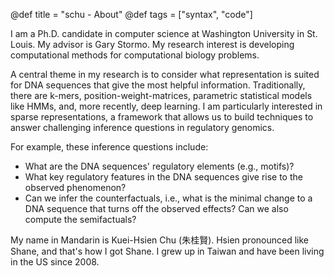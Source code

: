 @def title = "schu - About"
@def tags = ["syntax", "code"]

I am a Ph.D. candidate in computer science at Washington University in St. Louis. My advisor is Gary Stormo. My research interest is developing computational methods for computational biology problems.

A central theme in my research is to consider what representation is suited for DNA sequences that give the most helpful information. Traditionally, there are k-mers, position-weight-matrices, parametric statistical models like HMMs, and, more recently, deep learning. I am particularly interested in sparse representations, a framework that allows us to build techniques to answer challenging inference questions in regulatory genomics.

For example, these inference questions include:
- What are the DNA sequences' regulatory elements (e.g., motifs)?
- What key regulatory features in the DNA sequences give rise to the observed phenomenon?
- Can we infer the counterfactuals, i.e., what is the minimal change to a DNA sequence that turns off the observed effects? Can we also compute the semifactuals?


My name in Mandarin is Kuei-Hsien Chu (朱桂賢). Hsien pronounced like Shane, and that's how I got Shane. I grew up in Taiwan and have been living in the US since 2008.

